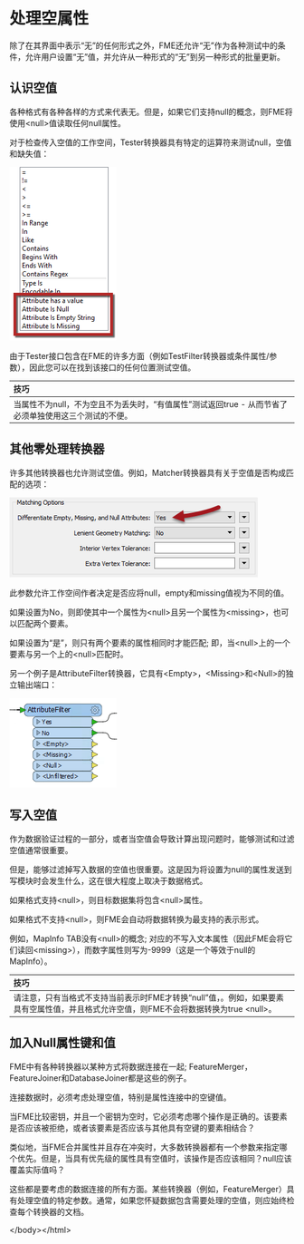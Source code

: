 # 处理空属性

除了在其界面中表示“无”的任何形式之外，FME还允许“无”作为各种测试中的条件，允许用户设置“无”值，并允许从一种形式的“无”到另一种形式的批量更新。

## 认识空值

各种格式有各种各样的方式来代表无。但是，如果它们支持null的概念，则FME将使用&lt;null&gt;值读取任何null属性。

对于检查传入空值的工作空间，Tester转换器具有特定的运算符来测试null，空值和缺失值：

[![](../../.gitbook/assets/img1.021.testernothingtests.png)](https://github.com/domix2000/FMETraining/blob/Desktop-Advanced-2018/DesktopAdvanced1Attributes/Images/Img1.021.TesterNothingTests.png)

由于Tester接口包含在FME的许多方面（例如TestFilter转换器或条件属性/参数），因此您可以在找到该接口的任何位置测试空值。

|  技巧 |
| :--- |
|  当属性不为null，不为空且不为丢失时，“有值属性”测试返回true - 从而节省了必须单独使用这三个测试的不便。 |

## 其他零处理转换器

许多其他转换器也允许测试空值。例如，Matcher转换器具有关于空值是否构成匹配的选项：

[![](../../.gitbook/assets/img1.022.matchernulloptions.png)](https://github.com/domix2000/FMETraining/blob/Desktop-Advanced-2018/DesktopAdvanced1Attributes/Images/Img1.022.MatcherNullOptions.png)

此参数允许工作空间作者决定是否应将null，empty和missing值视为不同的值。

如果设置为No，则即使其中一个属性为&lt;null&gt;且另一个属性为&lt;missing&gt;，也可以匹配两个要素。

如果设置为“是”，则只有两个要素的属性相同时才能匹配; 即，当&lt;null&gt;上的一个要素与另一个上的&lt;null&gt;匹配时。

另一个例子是AttributeFilter转换器，它具有&lt;Empty&gt;，&lt;Missing&gt;和&lt;Null&gt;的独立输出端口：

[![](../../.gitbook/assets/img1.023.attributefilternullports.png)](https://github.com/domix2000/FMETraining/blob/Desktop-Advanced-2018/DesktopAdvanced1Attributes/Images/Img1.023.AttributeFilterNullPorts.png)

## 写入空值

作为数据验证过程的一部分，或者当空值会导致计算出现问题时，能够测试和过滤空值通常很重要。

但是，能够过滤掉写入数据的空值也很重要。这是因为将设置为null的属性发送到写模块时会发生什么，这在很大程度上取决于数据格式。

如果格式支持&lt;null&gt;，则目标数据集将包含&lt;null&gt;属性。

如果格式不支持&lt;null&gt;，则FME会自动将数据转换为最支持的表示形式。

例如，MapInfo TAB没有&lt;null&gt;的概念; 对应的不写入文本属性（因此FME会将它们读回&lt;missing&gt;），而数字属性则写为-9999（这是一个等效于null的MapInfo）。

|  技巧 |
| :--- |
|  请注意，只有当格式不支持当前表示时FME才转换“null”值，。例如，如果要素具有空属性值，并且格式允许空值，则FME不会将数据转换为true &lt;null&gt;。 |

## 加入Null属性键和值

FME中有各种转换器以某种方式将数据连接在一起; FeatureMerger，FeatureJoiner和DatabaseJoiner都是这些的例子。

连接数据时，必须考虑处理空值，特别是属性连接中的空键值。

当FME比较密钥，并且一个密钥为空时，它必须考虑哪个操作是正确的。该要素是否应该被拒绝，或者该要素是否应该与其他具有空键的要素相结合？

类似地，当FME合并属性并且存在冲突时，大多数转换器都有一个参数来指定哪个优先。但是，当具有优先级的属性具有空值时，该操作是否应该相同？null应该覆盖实际值吗？

这些都是要考虑的数据连接的所有方面。某些转换器（例如，FeatureMerger）具有处理空值的特定参数。通常，如果您怀疑数据包含需要处理的空值，则应始终检查每个转换器的文档。

&lt;/body&gt;&lt;/html&gt;


